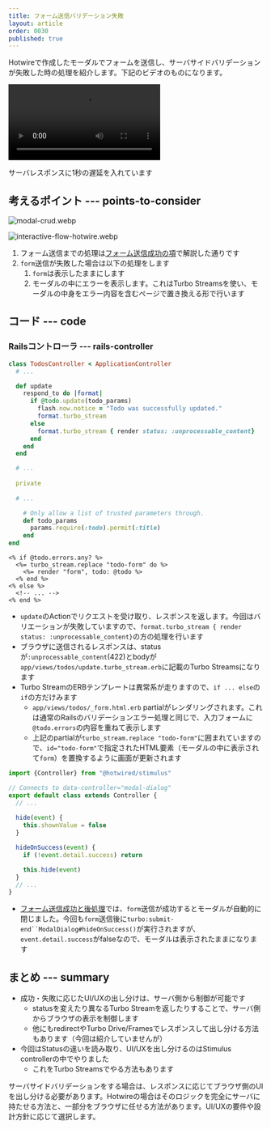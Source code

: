 ```yaml
---
title: フォーム送信バリデーション失敗
layout: article
order: 0030
published: true
---
```


Hotwireで作成したモーダルでフォームを送信し、サーバサイドバリデーションが失敗した時の処理を紹介します。下記のビデオのものになります。

![modal.mov](content_images/modal-failure.mov "max-w-[500px] mx-auto")
<div class="text-sm font-bold max-w-[500px] mx-auto">
サーバレスポンスに1秒の遅延を入れています
</div>

## 考えるポイント --- points-to-consider

![modal-crud.webp](content_images/modal-crud.webp "max-w-[500px] mx-auto")

![interactive-flow-hotwire.webp](content_images/interactive-flow-hotwire.webp "max-w-[600px] mx-auto")

1. フォーム送信までの処理は[フォーム送信成功の項](/examples/modal/modal-form-success-and-hide)で解説した通りです
2. `form`送信が失敗した場合は以下の処理をします
   1. `form`は表示したままにします
   2. モーダルの中にエラーを表示します。これはTurbo Streamsを使い、モーダルの中身をエラー内容を含むページで置き換える形で行います

## コード --- code

### Railsコントローラ --- rails-controller

```rb:app/controllers/todos_controller.rb
class TodosController < ApplicationController
  # ...

  def update
    respond_to do |format|
      if @todo.update(todo_params)
        flash.now.notice = "Todo was successfully updated."
        format.turbo_stream
      else
        format.turbo_stream { render status: :unprocessable_content}
      end
    end
  end

  # ...
  
  private
  
  # ...

    # Only allow a list of trusted parameters through.
    def todo_params
      params.require(:todo).permit(:title)
    end
end
```

```erb:app/views/todos/update.turbo_stream.erb
<% if @todo.errors.any? %>
  <%= turbo_stream.replace "todo-form" do %>
    <%= render "form", todo: @todo %>
  <% end %>
<% else %>
  <!-- ... -->
<% end %>
```

* `update`のActionでリクエストを受け取り、レスポンスを返します。今回はバリエーションが失敗していますので、`format.turbo_stream { render status: :unprocessable_content}`の方の処理を行います
* ブラウザに送信されるレスポンスは、statusが`:unprocessable_content`(422)とbodyが`app/views/todos/update.turbo_stream.erb`に記載のTurbo Streamsになります
* Turbo StreamのERBテンプレートは異常系が走りますので、`if ... else`の`if`の方だけみます
  * `app/views/todos/_form.html.erb` partialがレンダリングされます。これは通常のRailsのバリデーションエラー処理と同じで、入力フォームに`@todo.errors`の内容を重ねて表示します
  * 上記のpartialが`turbo_stream.replace "todo-form"`に囲まれていますので、`id="todo-form"`で指定されたHTML要素（モーダルの中に表示されて`form`）を置換するように画面が更新されます

```js:app/javascript/controllers/modal_dialog_controller.js
import {Controller} from "@hotwired/stimulus"

// Connects to data-controller="modal-dialog"
export default class extends Controller {
  // ...
  
  hide(event) {
    this.shownValue = false
  }

  hideOnSuccess(event) {
    if (!event.detail.success) return

    this.hide(event)
  }
  // ...
}
```

*  [フォーム送信成功と後処理](/examples/modal/modal-form-success-and-hide#code-to-hide-modal)では、`form`送信が成功するとモーダルが自動的に閉じました。今回も`form`送信後に`turbo:submit-end``ModalDialog#hideOnSuccess()`が実行されますが、`event.detail.success`がfalseなので、モーダルは表示されたままになります

## まとめ --- summary

* 成功・失敗に応じたUI/UXの出し分けは、サーバ側から制御が可能です
   * statusを変えたり異なるTurbo Streamを返したりすることで、サーバ側からブラウザの表示を制御します
   * 他にもredirectやTurbo Drive/Framesでレスポンスして出し分ける方法もあります（今回は紹介していませんが）
* 今回はStatusの違いを読み取り、UI/UXを出し分けるのはStimulus controllerの中でやりました
   * これをTurbo Streamsでやる方法もあります
 
サーバサイドバリデーションをする場合は、レスポンスに応じてブラウザ側のUIを出し分ける必要があります。Hotwireの場合はそのロジックを完全にサーバに持たせる方法と、一部分をブラウザに任せる方法があります。UI/UXの要件や設計方針に応じて選択します。
